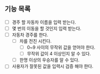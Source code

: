 ## 기능 목록

- [ ] 경주 할 자동차 이름을 입력 받는다.
- [ ] 몇 번의 이동을 할 것인지 입력 받는다.
- [ ] 자동차 경주를 한다.
  - [ ] 차를 전진 시킨다.
    - [ ] 0~9 사이의 무작위 값을 얻어야 한다.
    - [ ] 무작위 값이 4 이상인지 알 수 있다.
  - [ ] 한명 이상의 우승자를 알 수 있다.
- [ ] 사용자가 잘못된 값을 입력시 검증 해야 한다.

